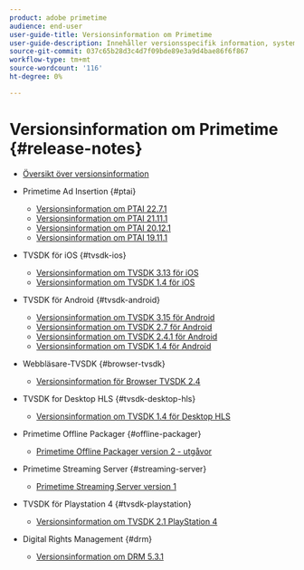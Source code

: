 ```yaml
---
product: adobe primetime
audience: end-user
user-guide-title: Versionsinformation om Primetime
user-guide-description: Innehåller versionsspecifik information, systemkrav, begränsningar, åtgärdade problem och kända fel.
source-git-commit: 037c65b28d3c4d7f09bde89e3a9d4bae86f6f867
workflow-type: tm+mt
source-wordcount: '116'
ht-degree: 0%

---
```



# Versionsinformation om Primetime {#release-notes}

+ [Översikt över versionsinformation](home.md)
+ Primetime Ad Insertion {#ptai}

   + [Versionsinformation om PTAI 22.7.1](ptai-22x-release-notes.md)
   + [Versionsinformation om PTAI 21.11.1](ptai-21x-release-notes.md)
   + [Versionsinformation om PTAI 20.12.1](ptai-20x-release-notes.md)
   + [Versionsinformation om PTAI 19.11.1](ptai-19x-release-notes.md)
+ TVSDK för iOS {#tvsdk-ios}
   + [Versionsinformation om TVSDK 3.13 för iOS](tvsdk-3x-ios.md)
   + [Versionsinformation om TVSDK 1.4 för iOS](tvsdk-1-4-ios.md)
+ TVSDK för Android {#tvsdk-android}
   + [Versionsinformation om TVSDK 3.15 för Android](tvsdk-3x-android.md)
   + [Versionsinformation om TVSDK 2.7 för Android](tvsdk-27-android.md)
   + [Versionsinformation om TVSDK 2.4.1 för Android](tvsdk-24-android.md)
   + [Versionsinformation om TVSDK 1.4 för Android](tvsdk-1-4-android.md)
+ Webbläsare-TVSDK {#browser-tvsdk}
   + [Versionsinformation för Browser TVSDK 2.4](tvsdk-24-browser.md)
+ TVSDK for Desktop HLS {#tvsdk-desktop-hls}
   + [Versionsinformation om TVSDK 1.4 för Desktop HLS](tvsdk-1-4-desktop-hls.md)
+ Primetime Offline Packager {#offline-packager}
   + [Primetime Offline Packager version 2 - utgåvor](offline-packager-2x-release-note.md)
+ Primetime Streaming Server {#streaming-server}
   + [Primetime Streaming Server version 1](primetime-streaming-server-1x.md)
+ TVSDK för Playstation 4 {#tvsdk-playstation}
   + [Versionsinformation om TVSDK 2.1 PlayStation 4](tvsdk-21-ps4.md)
+ Digital Rights Management {#drm}
   + [Versionsinformation om DRM 5.3.1](drm-531-release-notes.md)

